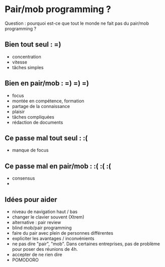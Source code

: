 # Pair/mob programming ?

Question : pourquoi est-ce que tout le monde ne fait pas du pair/mob programming ?

## Bien tout seul : =) 
- concentration
- vitesse
- tâches simples

## Bien en pair/mob : =) =) =)

- focus
- montée en compétence, formation
- partage de la connaissance
- plaisir
- tâches compliquées
- rédaction de documents


## Ce passe mal tout seul : :(
- manque de focus

## Ce passe mal en pair/mob : :( :( :( 

- consensus
- 

## Idées pour aider 

- niveau de navigation haut / bas
- changer le clavier souvent (Xtrem)
- alternative : pair review
- blind mob/pair programming
- faire du pair avec plein de personnes différentes 
- expliciter les avantages / inconvénients
- ne pas dire "pair", "mob". Dans certaines entreprises, pas de problème pour poser des réunions de 4h.
- accepter de ne rien dire
- POMODORO

